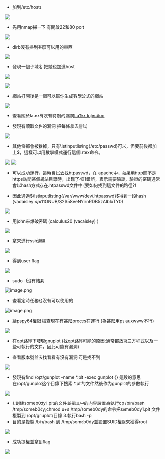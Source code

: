 - 加到/etc/hosts
  
![](https://hackmd.io/_uploads/ByZvq_sMa.png)

- 先用nmap掃一下 有開啟22和80 port
  
![](https://hackmd.io/_uploads/r1Wr4ujza.png)

- dirb沒有掃到甚麼可以用的東西
  
![](https://hackmd.io/_uploads/SJCN2ujfT.png)

- 發現一個子域名 把她也加進host
  
![](https://hackmd.io/_uploads/HJgbA_jMa.png)

![](https://hackmd.io/_uploads/BJ_ia_iGp.png)
  
- 網站打開後是一個可以幫你生成數學公式的網站
  
![](https://hackmd.io/_uploads/SkpmW9ofp.png)

- 查看關於latex有沒有特別的漏洞[LaTex Injection](https://github.com/swisskyrepo/PayloadsAllTheThings/tree/master/LaTeX%20Injection)

- 發現有讀取文件的漏洞 把每條拿去嘗試
  
![](https://hackmd.io/_uploads/BylnGqsGa.png)

- 其他條都會被擋掉，只有\lstinputlisting{/etc/passwd}可以，但要前後都加上$，這樣可以用數學模式運行這個latex命令。
  
![](https://hackmd.io/_uploads/Hkb9X9jG6.png)
![](https://hackmd.io/_uploads/ByIim9jza.png)

- 可以成功運行，這時嘗試去找htpasswd，在 apache中，如果用http而不是https訪問某個網站目錄時，出现了401錯誤，表示需要驗證，驗證的密碼通常會以hash方式存在.htpasswd文件中 (要如何找到這文件的路徑?)

- 因此通過$\lstinputlisting{/var/www/dev/.htpasswd}$得到一段hash (vadaisley:$apr1$1ONUB/S2$58eeNVirnRDB5zAIbIxTY0)

![](https://hackmd.io/_uploads/SJ8uE5jG6.png)

- 用john來爆破密碼 (calculus20    (vadaisley) )
  
![](https://hackmd.io/_uploads/HysD95iMa.png)

- 拿來進行ssh連線
  
![](https://hackmd.io/_uploads/rkOXj5ofa.png)

- 得到user flag
  
![](https://hackmd.io/_uploads/B1YYsqiMa.png)

- sudo -l沒有結果
  
![image.png](https://hackmd.io/_uploads/SJOFUpJ76.png)

- 查看定時任務也沒有可以使用的
  
![image.png](https://hackmd.io/_uploads/BJz6LTJXT.png)

- 給pspy64權限 檢查現在有甚麼proces在運行 (為甚麼用ps auxwww不行)
  
![](https://hackmd.io/_uploads/rJMg9pjGa.png)

- 在opt路徑下發現gnuplot (找opt路徑可能的原因:通常都放第三方程式以及一些可執行的文件，因此可能有漏洞)

- 查看版本號並去找看看有沒有漏洞 可是找不到
  
![](https://hackmd.io/_uploads/ry2lHAifT.png)

- 發現有find /opt/gunplot -name *.plt -exec gunplot {} 這段的意思在/opt/gunplot这个目錄下搜索 *.plt的文件然後作为gunplot的參數執行
  
![](https://hackmd.io/_uploads/rJBVERjzp.png)

- 1.創建someb0dy1.plt的文件並把其中的内容設置為執行cp /bin/bash /tmp/someb0dy;chmod u+s /tmp/someb0dy的命令把someb0dy1.plt 文件複製到 /opt/gnuplot/目錄 3.執行bash -p
- 目的是複製 /bin/bash 到 /tmp/someb0dy並設置SUID權限來獲得root
  
![](https://hackmd.io/_uploads/rJw3Wynzp.png)

- 成功提權並拿到flag
  
![](https://hackmd.io/_uploads/Bk_BWy2GT.png)

